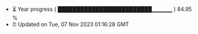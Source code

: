- ⏳ Year progress { █████████████████████████▁▁▁▁▁ } 84.95 %
- ⏰ Updated on Tue, 07 Nov 2023 01:16:28 GMT

